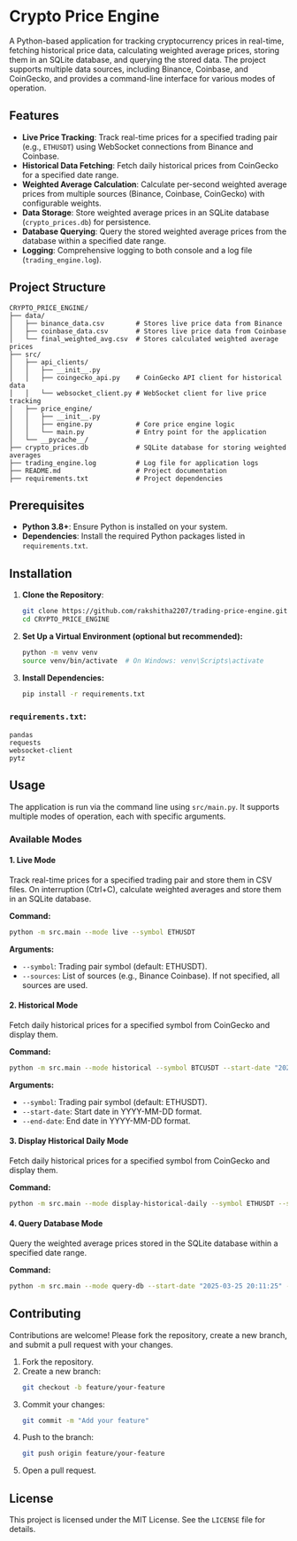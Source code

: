 # Crypto Price Engine

A Python-based application for tracking cryptocurrency prices in real-time, fetching historical price data, calculating weighted average prices, storing them in an SQLite database, and querying the stored data. The project supports multiple data sources, including Binance, Coinbase, and CoinGecko, and provides a command-line interface for various modes of operation.

## Features

- **Live Price Tracking**: Track real-time prices for a specified trading pair (e.g., `ETHUSDT`) using WebSocket connections from Binance and Coinbase.
- **Historical Data Fetching**: Fetch daily historical prices from CoinGecko for a specified date range.
- **Weighted Average Calculation**: Calculate per-second weighted average prices from multiple sources (Binance, Coinbase, CoinGecko) with configurable weights.
- **Data Storage**: Store weighted average prices in an SQLite database (`crypto_prices.db`) for persistence.
- **Database Querying**: Query the stored weighted average prices from the database within a specified date range.
- **Logging**: Comprehensive logging to both console and a log file (`trading_engine.log`).

## Project Structure

```
CRYPTO_PRICE_ENGINE/
├── data/
│   ├── binance_data.csv        # Stores live price data from Binance
│   ├── coinbase_data.csv       # Stores live price data from Coinbase
│   └── final_weighted_avg.csv  # Stores calculated weighted average prices
├── src/
│   ├── api_clients/
│   │   ├── __init__.py
│   │   ├── coingecko_api.py    # CoinGecko API client for historical data
│   │   └── websocket_client.py # WebSocket client for live price tracking
│   ├── price_engine/
│   │   ├── __init__.py
│   │   ├── engine.py           # Core price engine logic
│   │   └── main.py             # Entry point for the application
│   └── __pycache__/
├── crypto_prices.db            # SQLite database for storing weighted averages
├── trading_engine.log          # Log file for application logs
├── README.md                   # Project documentation
├── requirements.txt            # Project dependencies
```

## Prerequisites

- **Python 3.8+**: Ensure Python is installed on your system.
- **Dependencies**: Install the required Python packages listed in `requirements.txt`.

## Installation

1. **Clone the Repository**:
   ```bash
   git clone https://github.com/rakshitha2207/trading-price-engine.git
   cd CRYPTO_PRICE_ENGINE
   ```

2. **Set Up a Virtual Environment (optional but recommended):**
   ```bash
   python -m venv venv
   source venv/bin/activate  # On Windows: venv\Scripts\activate
   ```

3. **Install Dependencies:**
   ```bash
   pip install -r requirements.txt
   ```

### `requirements.txt`:
```text
pandas
requests
websocket-client
pytz
```

## Usage

The application is run via the command line using `src/main.py`. It supports multiple modes of operation, each with specific arguments.

### Available Modes

#### 1. **Live Mode**
Track real-time prices for a specified trading pair and store them in CSV files. On interruption (Ctrl+C), calculate weighted averages and store them in an SQLite database.

**Command:**
```bash
python -m src.main --mode live --symbol ETHUSDT
```
**Arguments:**
- `--symbol`: Trading pair symbol (default: ETHUSDT).
- `--sources`: List of sources (e.g., Binance Coinbase). If not specified, all sources are used.

#### 2. **Historical Mode**
Fetch daily historical prices for a specified symbol from CoinGecko and display them.

**Command:**
```bash
python -m src.main --mode historical --symbol BTCUSDT --start-date "2024-03-25" --end-date "2024-03-27"
```
**Arguments:**
- `--symbol`: Trading pair symbol (default: ETHUSDT).
- `--start-date`: Start date in YYYY-MM-DD format.
- `--end-date`: End date in YYYY-MM-DD format.

#### 3. **Display Historical Daily Mode**
Fetch daily historical prices for a specified symbol from CoinGecko and display them.

**Command:**
```bash
python -m src.main --mode display-historical-daily --symbol ETHUSDT --start-date "2024-03-25" --end-date "2024-03-27"
```

#### 4. **Query Database Mode**
Query the weighted average prices stored in the SQLite database within a specified date range.

**Command:**
```bash
python -m src.main --mode query-db --start-date "2025-03-25 20:11:25" --end-date "2025-03-25 20:11:30"
```

## Contributing

Contributions are welcome! Please fork the repository, create a new branch, and submit a pull request with your changes.

1. Fork the repository.
2. Create a new branch:
   ```bash
   git checkout -b feature/your-feature
   ```
3. Commit your changes:
   ```bash
   git commit -m "Add your feature"
   ```
4. Push to the branch:
   ```bash
   git push origin feature/your-feature
   ```
5. Open a pull request.

## License

This project is licensed under the MIT License. See the `LICENSE` file for details.